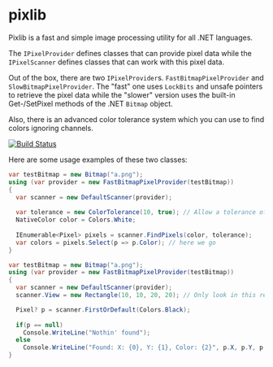pixlib
======
Pixlib is a fast and simple image processing utility for all .NET languages.

The ```IPixelProvider``` defines classes that can provide pixel data while the ```IPixelScanner``` defines classes that can work with this pixel data.

Out of the box, there are two ```IPixelProvider```s. ```FastBitmapPixelProvider``` and ```SlowBitmapPixelProvider```. The "fast" one uses ```LockBits``` and unsafe pointers to retrieve the pixel data while the "slower" version uses the built-in Get-/SetPixel methods of the .NET ```Bitmap``` object.

Also, there is an advanced color tolerance system which you can use to find colors ignoring channels.

[![Build Status](https://travis-ci.org/nikeee/pixlib.svg?branch=master)](https://travis-ci.org/nikeee/pixlib)

Here are some usage examples of these two classes:

```C#
var testBitmap = new Bitmap("a.png");
using (var provider = new FastBitmapPixelProvider(testBitmap))
{
  var scanner = new DefaultScanner(provider);
      
  var tolerance = new ColorTolerance(10, true); // Allow a tolerance of 10 and ignore the alpha channel
  NativeColor color = Colors.White;
  
  IEnumerable<Pixel> pixels = scanner.FindPixels(color, tolerance);
  var colors = pixels.Select(p => p.Color); // here we go
}
```
```C#
var testBitmap = new Bitmap("a.png");
using (var provider = new FastBitmapPixelProvider(testBitmap))
{
  var scanner = new DefaultScanner(provider);
  scanner.View = new Rectangle(10, 10, 20, 20); // Only look in this rectangle

  Pixel? p = scanner.FirstOrDefault(Colors.Black);
  
  if(p == null)
    Console.WriteLine("Nothin' found");
  else
    Console.WriteLine("Found: X: {0}, Y: {1}, Color: {2}", p.X, p.Y, p.Color);
}
```
